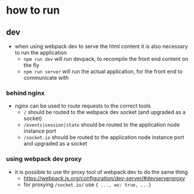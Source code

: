 # how to run

## dev

* when using webpack dev to serve the html content it is also necessary to run the application
  * `npm run dev` will run devpack, to recompile the front end content on the fly
  * `npm run server` will run the actual application, for the front end to communicate with

### behind nginx
* nginx can be used to route requests to the correct tools
  * `/` should be routed to the webpack dev socket (and upgraded as a socket)
  * `/events|session|state` should be routed to the application node instance port
  * `/socket.io` should be routed to the application node instance port and upgraded as a socket

### using webpack dev proxy
* it is possible to use thr proxy tool of webpack dev to do the same thing
  * https://webpack.js.org/configuration/dev-server/#devserverproxy
  * for proxying `/socket.io/` use `{ ..., ws: true, ...}`
